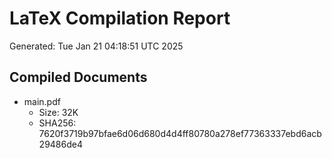 # LaTeX Compilation Report
Generated: Tue Jan 21 04:18:51 UTC 2025
## Compiled Documents
- main.pdf
  - Size: 32K
  - SHA256: 7620f3719b97bfae6d06d680d4d4ff80780a278ef77363337ebd6acb29486de4
